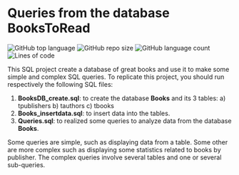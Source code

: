 # Queries from the database BooksToRead
![GitHub top language](https://img.shields.io/github/languages/top/raulincadet/BooksToRead?style=plastic)
![GitHub repo size](https://img.shields.io/github/repo-size/raulincadet/BooksToRead?color=green)
![GitHub language count](https://img.shields.io/github/languages/count/raulincadet/BooksToRead?style=flat-square)
![Lines of code](https://img.shields.io/tokei/lines/github/raulincadet/BooksToRead?color=orange&style=plastic)

 This SQL project create a database of great books and use it to make some simple and complex SQL queries. To replicate this project, you should run respectively the following SQL files:
 1) **BooksDB_create.sql**: to create the database **Books** and its 3 tables:
        a) tpublishers
        b) tauthors
        c) tbooks
2) **Books_insertdata.sql**: to insert data into the tables.
3) **Queries.sql**: to realized some queries to analyze data from the database **Books**.

Some queries are simple, such as displaying data from a table. Some other are more complex such as displaying some statistics related to books by publisher. The complex queries involve several tables and one or several sub-queries.
